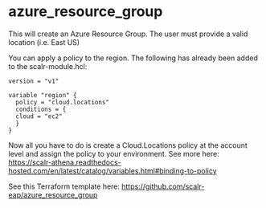 # azure_resource_group
This will create an Azure Resource Group. The user must provide a valid location (i.e. East US)

You can apply a policy to the region. The following has already been added to the scalr-module.hcl:

```
version = "v1"

variable "region" {
  policy = "cloud.locations"
  conditions = {
  cloud = "ec2"
  }
}
```

Now all you have to do is create a Cloud.Locations policy at the account level and assign the policy to your environment. See more here: https://scalr-athena.readthedocs-hosted.com/en/latest/catalog/variables.html#binding-to-policy

See this Terraform template here: https://github.com/scalr-eap/azure_resource_group
